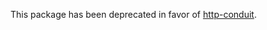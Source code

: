 This package has been deprecated in favor of [http-conduit](https://github.com/snoyberg/http-conduit).
